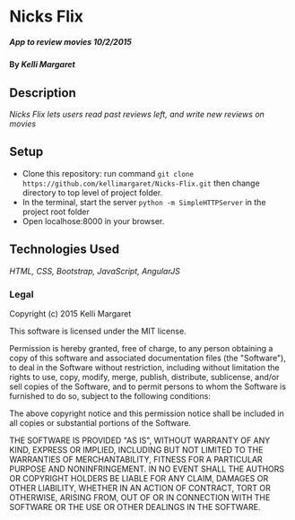 # Nicks Flix

#####  App to review movies 10/2/2015

#### By _Kelli Margaret_

## Description

_Nicks Flix lets users read past reviews left, and write new reviews on movies_

## Setup

 * Clone this repository: run command ```git clone https://github.com/kellimargaret/Nicks-Flix.git``` then change directory to top level of project folder.
 * In the terminal, start the server ```python -m SimpleHTTPServer``` in the project root folder
 * Open localhose:8000 in your browser.

## Technologies Used

_HTML, CSS, Bootstrap, JavaScript, AngularJS_

### Legal

Copyright (c) 2015 Kelli Margaret

This software is licensed under the MIT license.

Permission is hereby granted, free of charge, to any person obtaining a copy
of this software and associated documentation files (the "Software"), to deal
in the Software without restriction, including without limitation the rights
to use, copy, modify, merge, publish, distribute, sublicense, and/or sell
copies of the Software, and to permit persons to whom the Software is
furnished to do so, subject to the following conditions:

The above copyright notice and this permission notice shall be included in
all copies or substantial portions of the Software.

THE SOFTWARE IS PROVIDED "AS IS", WITHOUT WARRANTY OF ANY KIND, EXPRESS OR
IMPLIED, INCLUDING BUT NOT LIMITED TO THE WARRANTIES OF MERCHANTABILITY,
FITNESS FOR A PARTICULAR PURPOSE AND NONINFRINGEMENT. IN NO EVENT SHALL THE
AUTHORS OR COPYRIGHT HOLDERS BE LIABLE FOR ANY CLAIM, DAMAGES OR OTHER
LIABILITY, WHETHER IN AN ACTION OF CONTRACT, TORT OR OTHERWISE, ARISING FROM,
OUT OF OR IN CONNECTION WITH THE SOFTWARE OR THE USE OR OTHER DEALINGS IN
THE SOFTWARE.
